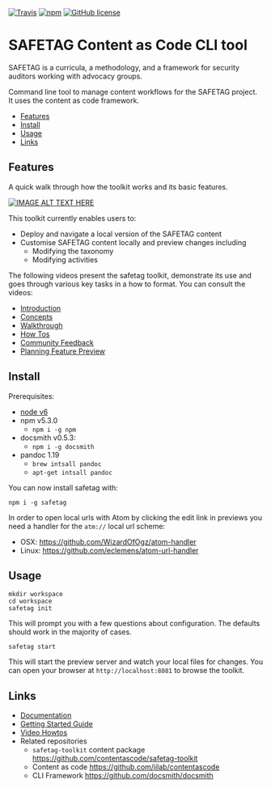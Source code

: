 [![Travis](https://img.shields.io/travis/contentascode/safetag.svg)](https://travis-ci.org/contentascode/safetag) [![npm](https://img.shields.io/npm/dt/safetag.svg)](https://www.npmjs.com/package/safetag) [![GitHub license](https://img.shields.io/github/license/contentascode/safetag.svg)](https://github.com/contentascode/safetag/blob/master/LICENSE)

# SAFETAG Content as Code CLI tool

SAFETAG is a curricula, a methodology, and a framework for security auditors working with advocacy groups.

Command line tool to manage content workflows for the SAFETAG project. It uses the content as code framework.

- [Features](#features)
- [Install](#install)
- [Usage](#usage)
- [Links](#links)

## Features

A quick walk through how the toolkit works and its basic features.

[![IMAGE ALT TEXT HERE](https://img.youtube.com/vi/Fy71AbOaCAk/0.jpg)](https://youtu.be/Fy71AbOaCAk)

This toolkit currently enables users to:
 - Deploy and navigate a local version of the SAFETAG content
 - Customise SAFETAG content locally and preview changes including
    - Modifying the taxonomy
    - Modifying activities

The following videos present the safetag toolkit, demonstrate its use and goes through various key tasks in a how to format. You can consult the videos:
  - [Introduction](docs/index.md#introduction)
  - [Concepts](docs/index.md#concepts)
  - [Walkthrough](docs/index.md#walkthrough)
  - [How Tos](docs/index.md#how-tos)
  - [Community Feedback](docs/index.md#community-feedback)
  - [Planning Feature Preview](docs/index.md#planning-feature-preview)

## Install

Prerequisites:
 - [node v6](https://nodejs.org/en/)
 - npm v5.3.0
   -  `npm i -g npm`
 - docsmith v0.5.3:
   -  `npm i -g docsmith`
 - pandoc 1.19
   - `brew intsall pandoc`
   - `apt-get intsall pandoc`

You can now install safetag with:
```
npm i -g safetag
```

In order to open local urls with Atom by clicking the edit link in previews you need a handler for the `atm://` local url scheme:
 - OSX: https://github.com/WizardOfOgz/atom-handler
 - Linux: https://github.com/eclemens/atom-url-handler

## Usage

```
mkdir workspace
cd workspace
safetag init
```

This will prompt you with a few questions about configuration. The defaults should work in the majority of cases.

```
safetag start
```

This will start the preview server and watch your local files for changes. You can open your browser at `http://localhost:8081` to browse the toolkit.

## Links

- [Documentation](/docs/index.md)
- [Getting Started Guide](/docs/guide.md)
- [Video Howtos](/docs/index.md#videos)
- Related repositories
  - `safetag-toolkit` content package https://github.com/contentascode/safetag-toolkit
  - Content as code https://github.com/iilab/contentascode
  - CLI Framework https://github.com/docsmith/docsmith

<!--
## Plan an Audit

Follow the instructions on the toolkit homepage. The steps will be:
 - Start from scratch or the minimum audit scenario provided.
 - Add and configure activities for your planned audit.
 - Download an `audit.yml` file and drop it in the `workspace/audits` folder.

This will create a audit project structure for you to:
 - Have a printable outline you can share with the audited organisation's staff and use as a checklist.
 - Have a structure to gather notes and results from the audit that will be useful to collect for your report.

## Customise the toolkit

How this works:
 - The content in your workspace can be changed to override the default content from the released toolkit.

### Modifying activities

You might find that the content of an activity you are used to perform doesn't reference material which. Gladly this as simple as adding an activity `variation`! Let's go step by step:
 - 1

### Changing the categorisation

Everyone have different ways to categorise content. Even thought we provide various ways to categorise the content, you might want to add your own categorisation or modify existing categorisation to fit your needs. Thankfully this is very simple! Here are the steps:
 - 1


## Contribute back

You can contribute back to the SAFETAG community of practice in various ways.


### Activity content packages

### Toolkit content package

### Minumum Audit scenario package

You can use

-->
 
